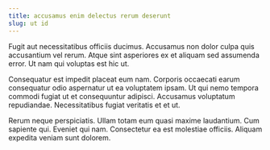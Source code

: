 ```yaml
---
title: accusamus enim delectus rerum deserunt
slug: ut id
---
```


Fugit aut necessitatibus officiis ducimus. Accusamus non dolor culpa quis accusantium vel rerum. Atque sint asperiores ex et aliquam sed assumenda error. Ut nam qui voluptas est hic ut.

Consequatur est impedit placeat eum nam. Corporis occaecati earum consequatur odio aspernatur ut ea voluptatem ipsam. Ut qui nemo tempora commodi fugiat ut et consequuntur adipisci. Accusamus voluptatum repudiandae. Necessitatibus fugiat veritatis et et ut.

Rerum neque perspiciatis. Ullam totam eum quasi maxime laudantium. Cum sapiente qui. Eveniet qui nam. Consectetur ea est molestiae officiis. Aliquam expedita veniam sunt dolorem.
